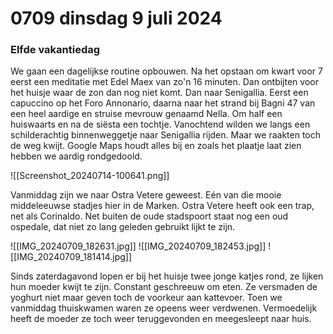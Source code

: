 # 0709 dinsdag 9 juli 2024
### Elfde vakantiedag
We gaan een dagelijkse routine opbouwen. Na het opstaan om kwart voor 7 eerst een meditatie met Edel Maex van zo'n 16 minuten. Dan ontbijten voor het huisje waar de zon dan nog niet komt. Dan naar Senigallia. Eerst een capuccino op het Foro Annonario, daarna naar het strand bij Bagni 47 van een heel aardige en struise mevrouw genaamd Nella. Om half een huiswaarts en na de siësta een tochtje. Vanochtend wilden we langs een schilderachtig binnenweggetje naar Senigallia rijden. Maar we raakten toch de weg kwijt. Google Maps houdt alles bij en zoals het plaatje laat zien hebben we aardig rondgedoold. 

![[Screenshot_20240714-100641.png]]

Vanmiddag zijn we naar Ostra Vetere geweest. Eén van die mooie middeleeuwse stadjes hier in de Marken. Ostra Vetere heeft ook een trap, net als Corinaldo. Net buiten de oude stadspoort staat nog een oud ospedale, dat niet zo lang geleden gebruikt lijkt te zijn. 

![[IMG_20240709_182631.jpg]]
![[IMG_20240709_182453.jpg]]
![[IMG_20240709_181414.jpg]]

Sinds zaterdagavond lopen er bij het huisje twee jonge katjes rond, ze lijken hun moeder kwijt te zijn. Constant geschreeuw om eten. Ze versmaden de yoghurt niet maar geven toch de voorkeur aan kattevoer. Toen we vanmiddag thuiskwamen waren ze opeens weer verdwenen. Vermoedelijk heeft de moeder ze toch weer teruggevonden en meegesleept naar huis.